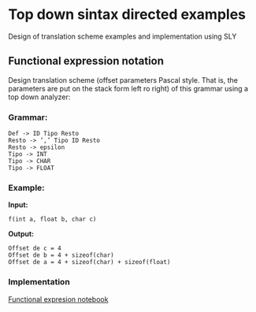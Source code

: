 # Top down sintax directed examples
Design of translation scheme examples and implementation using SLY 

## Functional expression notation

Design translation scheme (offset parameters Pascal style. That is, the parameters are put on the stack form left ro right) of this grammar using
a top down analyzer:

### Grammar:

```
Def -> ID Tipo Resto
Resto -> ‘,’ Tipo ID Resto
Resto -> epsilon
Tipo -> INT
Tipo -> CHAR
Tipo -> FLOAT
```

### Example:

**Input:**

`f(int a, float b, char c)`

**Output:**

```
Offset de c = 4
Offset de b = 4 + sizeof(char)
Offset de a = 4 + sizeof(char) + sizeof(float)

```

### Implementation
[Functional expresion notebook](.\src\functional_expressions.ipynb)
